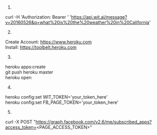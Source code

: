 1)
curl -H 'Authorization: Bearer <YOUR TOKEN HERE>' 'https://api.wit.ai/message?v=20160526&q=what%20is%20the%20weather%20in%20California'

2)
Create Account: https://www.heroku.com <br />
Install: https://toolbelt.heroku.com

3)
heroku apps:create <br />
git push heroku master <br />
heroku open <br />

4)
heroku config:set WIT_TOKEN='your_token_here' <br />
heroku config:set FB_PAGE_TOKEN='your_token_here'

5)
curl -X POST "https://graph.facebook.com/v2.6/me/subscribed_apps?access_token=<PAGE_ACCESS_TOKEN>"
